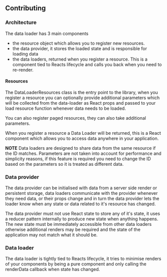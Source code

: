 ## Contributing
### Architecture
The data loader has 3 main components
 - the resource object which allows you to register new resources.
 - the data provider, it stores the loaded state and is responsible for loading data
 - the data loaders, returned when you register a resource. This is a component tied to Reacts lifecycle and calls you back when you need to re-render.

#### Resources
The DataLoaderResources class is the entry point to the library, when you register a resource you can optionally provide additional parameters which will be collected from the data-loader as React props and passed to your load resource function whenever data needs to be loaded.

You can also register paged resources, they can also take additional parameters.

When you register a resource a Data Loader will be returned, this is a React component which allows you to access data anywhere in your application.

**NOTE** Data loaders are designed to share data from the same resource if the ID matches. Parameters are not taken into account for performance and simplicity reasons, if this feature is required you need to change the ID based on the parameters so it is treated as different data.

### Data provider
The data provider can be initialised with data from a server side render or persistent storage, data loaders communicate with the provider whenever they need data, or their props change and in turn the data provider lets the loader know when any state or data related to it's resource has changed.

The data provider must not use React state to store any of it's state, it uses a reducer pattern internally to produce new state when anything happens. The new state must be immediately accessible from other data loaders otherwise additional renders may be required and the state of the application may not match what it should be.

### Data loader
The data loader is tightly tied to Reacts lifecycle, it tries to minimise renders of your components by being a pure component and only calling the renderData callback when state has changed.
